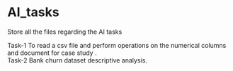 # AI_tasks
Store all the files regarding the AI tasks 

Task-1 To read a csv file and perform operations on the numerical columns and document for case study . <br />
Task-2 Bank churn dataset descriptive analysis.

